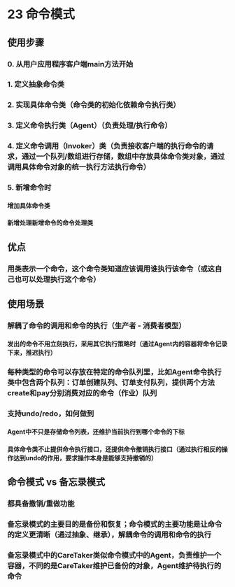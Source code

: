 # 23 命令模式

## 使用步骤

### 0. 从用户应用程序客户端main方法开始

### 1. 定义抽象命令类

### 2. 实现具体命令类（命令类的初始化依赖命令执行类）

### 3. 定义命令执行类（Agent）（负责处理/执行命令）

### 4. 定义命令调用（Invoker）类（负责接收客户端的执行命令的请求，通过一个队列/数组进行存储，数组中存放具体命令类对象，通过调用具体命令对象的统一执行方法执行命令）

### 5. 新增命令时

#### 增加具体命令类

#### 新增处理新增命令的命令处理类

## 优点

### 用类表示一个命令，这个命令类知道应该调用谁执行该命令（或这自己也可以处理执行这个命令）

## 使用场景

### 解耦了命令的调用和命令的执行（生产者 - 消费者模型）

#### 发出的命令不用立刻执行，采用其它执行策略时（通过Agent内的容器将命令记录下来，推迟执行）

### 每种类型的命令可以存放在特定的命令队列里，比如Agent命令执行类中包含两个队列：订单创建队列、订单支付队列，提供两个方法create和pay分别消费对应的命令（作业）队列

### 支持undo/redo，如何做到

#### Agent中不只是存储命令列表，还维护当前执行到哪个命令的下标

#### 具体命令类不止提供命令执行接口，还提供命令撤销执行接口（通过执行相反的操作达到undo的作用，要求操作本身是能够支持撤销的）

## 命令模式 vs 备忘录模式

### 都具备撤销/重做功能

### 备忘录模式的主要目的是备份和恢复；命令模式的主要功能是让命令的定义更清晰（通过抽象、继承），解耦命令的调用和命令的执行

### 备忘录模式中的CareTaker类似命令模式中的Agent，负责维护一个容器，不同的是CareTaker维护已备份的对象，Agent维护待执行的命令
